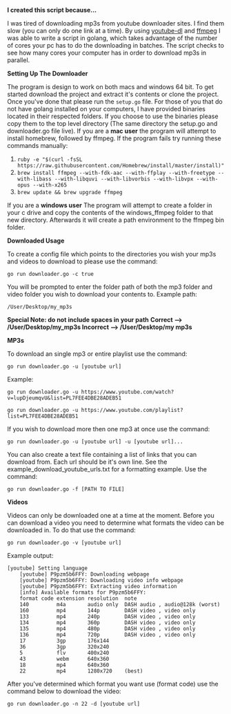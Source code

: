 **I created this script because...**

I was tired of downloading mp3s from youtube downloader sites. I find them slow (you can only do one link at a time).  By using [youtube-dl](https://rg3.github.io/youtube-dl/) and [ffmpeg](https://www.ffmpeg.org/) I was able to write a script in golang, which takes advantage of the number of cores your pc has to do the downloading in batches. The script checks to see how many cores your computer has in order to download mp3s in parallel.

**Setting Up The Downloader**

The program is design to work on both macs and windows 64 bit.  To get started download the project and extract it's contents or clone the project.  Once you've done that please run the `setup.go` file.  For those of you that do not have golang installed on your computers, I have provided binaries located in their respected folders.  If you choose to use the binaries please copy them to the top level directory (The same directory the setup.go and downloader.go file live).
 If you are a **mac user** the program will attempt to install homebrew, followed by ffmpeg.  If the program fails try running these commands manually:

 1. `ruby -e "$(curl -fsSL https://raw.githubusercontent.com/Homebrew/install/master/install)"`
 2. `brew install ffmpeg --with-fdk-aac --with-ffplay --with-freetype --with-libass --with-libquvi --with-libvorbis --with-libvpx --with-opus --with-x265`
 3. `brew update && brew upgrade ffmpeg`
 
If you are a **windows user** The program will attempt to create a folder in your c drive and copy the contents of the windows_ffmpeg folder to that new directory.  Afterwards it will create a path environment to the ffmpeg bin folder.

**Downloaded Usage**

To create a config file which points to the directories you wish your mp3s and videos to download to please use the command:

    go run downloader.go -c true
You will be prompted to enter the folder path of both the mp3 folder and video folder you wish to download your contents to.  Example path:

    /User/Desktop/my_mp3s

**Special Note: do not include spaces in your path**
**Correct --> /User/Desktop/my_mp3s Incorrect --> /User/Desktop/my mp3s**


**MP3s**

To download an single mp3 or entire playlist use the command:

    go run downloader.go -u [youtube url]

Example:

    go run downloader.go -u https://www.youtube.com/watch?v=lupDjeumqvU&list=PL7FEE4DBE28ADEB51

    go run downloader.go -u https://www.youtube.com/playlist?list=PL7FEE4DBE28ADEB51

If you wish to download more then one mp3 at once use the command:

    go run downloader.go -u [youtube url] -u [youtube url]...
    
You can also create a text file containing a list of links that you can download from.  Each url should be it's own line.  See the example_download_youtube_urls.txt for a formatting example. Use the command:

    go run downloader.go -f [PATH TO FILE]


**Videos**

Videos can only be downloaded one at a time at the moment. Before you can download a video you need to determine what formats the video can be downloaded in.  To do that use the command:

    go run downloader.go -v [youtube url]
 
Example output:

    [youtube] Setting language
        [youtube] P9pzm5b6FFY: Downloading webpage
        [youtube] P9pzm5b6FFY: Downloading video info webpage
        [youtube] P9pzm5b6FFY: Extracting video information
        [info] Available formats for P9pzm5b6FFY:
        format code extension resolution  note 
        140         m4a       audio only  DASH audio , audio@128k (worst)
        160         mp4       144p        DASH video , video only
        133         mp4       240p        DASH video , video only
        134         mp4       360p        DASH video , video only
        135         mp4       480p        DASH video , video only
        136         mp4       720p        DASH video , video only
        17          3gp       176x144     
        36          3gp       320x240     
        5           flv       400x240     
        43          webm      640x360     
        18          mp4       640x360     
        22          mp4       1280x720    (best)

After you've determined which format you want use (format code) use the command below to download the video:

    go run downloader.go -n 22 -d [youtube url]
    